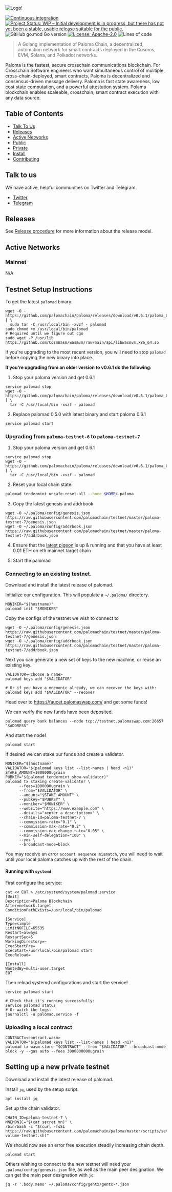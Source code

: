 ![Logo!](assets/paloma.png)

[![Continuous integration](https://github.com/palomachain/paloma/actions/workflows/ci-test.yml/badge.svg?branch=master)](https://github.com/palomachain/paloma/actions/workflows/ci-test.yml)
[![Project Status: WIP – Initial development is in progress, but there has not yet been a stable, usable release suitable for the public.](https://img.shields.io/badge/repo%20status-WIP-yellow.svg?style=flat-square)](https://www.repostatus.org/#wip)
![GitHub go.mod Go version](https://img.shields.io/github/go-mod/go-version/palomachain/paloma?logo=paloma)
[![License: Apache-2.0](https://img.shields.io/github/license/umee-network/umee.svg?style=flat-square)](https://github.com/palomachain/paloma/blob/main/LICENSE)
![Lines of code](https://img.shields.io/tokei/lines/github/palomachain/paloma)

> A Golang implementation of Paloma Chain, a decentralized, automation network for smart contracts
> deployed in the Cosmos, EVM, Solana, and Polkadot networks.

Paloma is the fastest, secure crosschain communications blockchain. For Crosschain Software engineers who want simultaneous control of mulitiple, cross-chain-deployed, smart contracts, Paloma is decentralized and consensus-driven message delivery. Paloma is fast state awareness, low cost state computation, and a powerful attestation system. Polama blockchain enables scaleable, crosschain, smart contract execution with any data source.


## Table of Contents

- [Talk To Us](#talk-to-us)
- [Releases](#releases)
- [Active Networks](#active-networks)
- [Public](#public)
- [Private](#private)
- [Install](#install)
- [Contributing](CONTRIBUTING.md)

## Talk to us

We have active, helpful communities on Twitter and Telegram.

* [Twitter](https://twitter.com/paloma_chain)
* [Telegram](https://t.me/palomachain)

## Releases

See [Release procedure](CONTRIBUTING.md#release-procedure) for more information about the release model.

## Active Networks

### Mainnet

N/A

## Testnet Setup Instructions

To get the latest `palomad` binary:

```shell
wget -O - https://github.com/palomachain/paloma/releases/download/v0.6.1/paloma_Linux_x86_64.tar.gz  | \
  sudo tar -C /usr/local/bin -xvzf - palomad
sudo chmod +x /usr/local/bin/palomad
# Required until we figure out cgo
sudo wget -P /usr/lib https://github.com/CosmWasm/wasmvm/raw/main/api/libwasmvm.x86_64.so
```

If you're upgrading to the most recent version, you will need to stop `palomad` before copying the new binary into place.

**If you're upgrading from an older version to v0.6.1 do the following:**

1. Stop your paloma version and get 0.6.1
```
service palomad stop
wget -O - https://github.com/palomachain/paloma/releases/download/v0.6.1/paloma_Linux_x86_64.tar.gz | \
  tar -C /usr/local/bin -xvzf - palomad
```

2. Replace palomad 0.5.0 with latest binary and start paloma 0.6.1
```
service palomad start
```

### Upgrading from `paloma-testnet-6` to `paloma-testnet-7`
1. Stop your paloma version and get 0.6.1
```
service palomad stop
wget -O - https://github.com/palomachain/paloma/releases/download/v0.6.1/paloma_Linux_x86_64.tar.gz | \
  tar -C /usr/local/bin -xvzf - palomad
```

2. Reset your local chain state:
```bash
palomad tendermint unsafe-reset-all --home $HOME/.paloma
```

3. Copy the latest genesis and addrbook
```shell
wget -O ~/.paloma/config/genesis.json https://raw.githubusercontent.com/palomachain/testnet/master/paloma-testnet-7/genesis.json
wget -O ~/.paloma/config/addrbook.json https://raw.githubusercontent.com/palomachain/testnet/master/paloma-testnet-7/addrbook.json
```

4. Ensure that the [latest pigeon](https://github.com/palomachain/pigeon#install) is up & running and that you have at least 0.01 ETH on eth mainnet target chain

5. Start the palomad

### Connecting to an existing testnet.

Download and install the latest release of palomad.

Initialize our configuration. This will populate a `~/.paloma/` directory.
```shell
MONIKER="$(hostname)"
palomad init "$MONIKER"
```

Copy the configs of the testnet we wish to connect to

```shell
wget -O ~/.paloma/config/genesis.json https://raw.githubusercontent.com/palomachain/testnet/master/paloma-testnet-7/genesis.json
wget -O ~/.paloma/config/addrbook.json https://raw.githubusercontent.com/palomachain/testnet/master/paloma-testnet-7/addrbook.json
```

Next you can generate a new set of keys to the new machine, or reuse an existing key.
```shell
VALIDATOR=<choose a name>
palomad keys add "$VALIDATOR"

# Or if you have a mnemonic already, we can recover the keys with:
palomad keys add "$VALIDATOR" --recover
```

Head over to https://faucet.palomaswap.com/ and get some funds!

We can verify the new funds have been deposited.
```shell
palomad query bank balances --node tcp://testnet.palomaswap.com:26657 "$ADDRESS"
```

And start the node!
```shell
palomad start
```

If desired we can stake our funds and create a validator.
```shell
MONIKER="$(hostname)"
VALIDATOR="$(palomad keys list --list-names | head -n1)"
STAKE_AMOUNT=1000000ugrain
PUBKEY="$(palomad tendermint show-validator)"
palomad tx staking create-validator \
      --fees=1000000ugrain \
      --from="$VALIDATOR" \
      --amount="$STAKE_AMOUNT" \
      --pubkey="$PUBKEY" \
      --moniker="$MONIKER" \
      --website="https://www.example.com" \
      --details="<enter a description>" \
      --chain-id=paloma-testnet-7 \
      --commission-rate="0.1" \
      --commission-max-rate="0.2" \
      --commission-max-change-rate="0.05" \
      --min-self-delegation="100" \
      --yes \
      --broadcast-mode=block
```

You may receive an error `account sequence mismatch`, you will need to wait until your local paloma
catches up with the rest of the chain.

#### Running with `systemd`

First configure the service:

```shell
cat << EOT > /etc/systemd/system/palomad.service
[Unit]
Description=Paloma Blockchain
After=network.target
ConditionPathExists=/usr/local/bin/palomad

[Service]
Type=simple
LimitNOFILE=65535
Restart=always
RestartSec=5
WorkingDirectory=~
ExecStartPre=
ExecStart=/usr/local/bin/palomad start
ExecReload=

[Install]
WantedBy=multi-user.target
EOT
```

Then reload systemd configurations and start the service!

```shell
service palomad start

# Check that it's running successfully:
service palomad status
# Or watch the logs:
journalctl -u palomad.service -f
```

### Uploading a local contract

```shell
CONTRACT=<contract.wasm>
VALIDATOR="$(palomad keys list --list-names | head -n1)"
palomad tx wasm store "$CONTRACT" --from "$VALIDATOR" --broadcast-mode block -y --gas auto --fees 3000000000ugrain
```

## Setting up a new private testnet

Download and install the latest release of palomad.

Install `jq`, used by the setup script.

```shell
apt install jq
```

Set up the chain validator.

```shell
CHAIN_ID=paloma-testnet-7 \
MNEMONIC="$(cat secret.mn)" \
/bin/bash -c "$(curl -fsSL https://raw.githubusercontent.com/palomachain/paloma/master/scripts/setup-volume-testnet.sh)"
```

We should now see an error free execution steadily increasing chain depth.

```shell
palomad start
```

Others wishing to connect to the new testnet will need your `.paloma/config/genesis.json` file,
as well as the main peer designation. We can get the main peer designation with `jq`:

```shell
jq -r '.body.memo' ~/.paloma/config/gentx/gentx-*.json
```
